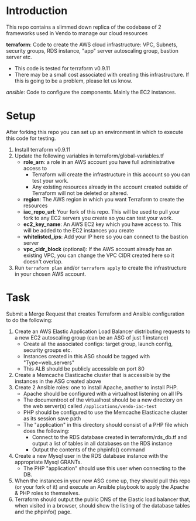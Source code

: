 # Introduction
This repo contains a slimmed down replica of the codebase of 2 frameworks used in Vendo to manage our cloud resources

**terraform**: Code to create the AWS cloud infrastructure: VPC, Subnets, security groups, RDS instance, "app" server autoscaling group, bastion server etc.
  * This code is tested for terraform v0.9.11
  * There may be a small cost associated with creating this infrastructure. If this is going to be a problem, please let us know.

*ansible*: Code to configure the components. Mainly the EC2 instances.

# Setup
After forking this repo you can set up an environment in which to execute this code for testing.
1. Install terraform v0.9.11
1. Update the following variables in terraform/global-variables.tf
   * **role_arn**: a role in an AWS account you have full administrative access to
     * Terraform will create the infrastructure in this account so you can test your work.
     * Any existing resources already in the account created outside of Terraform will not be deleted or altered.
   * **region**: The AWS region in which you want Terraform to create the resources
   * **iac_repo_url**: Your fork of this repo. This will be used to pull your fork to any EC2 servers you create so you can test your work.
   * **ec2_key_name**: An AWS EC2 key which you have access to. This will be added to the EC2 instances you create
   * **whitelisted_ips**: Add your IP here so you can connect to the bastion server
   * **vpc_cidr_block** (optional): If the AWS account already has an existing VPC, you can change the VPC CIDR created here so it doesn't overlap.
1. Run `terraform plan` and/or `terraform apply` to create the infrastructure in your chosen AWS account.

# Task
Submit a Merge Request that creates Terraform and Ansible configuration to do the following:
1. Create an AWS Elastic Application Load Balancer distributing requests to a new EC2 autoscaling group (can be an ASG of just 1 instance)
   * Create all the associated configs: target group, launch config, security groups etc.
   * Instances created in this ASG should be tagged with "Type=web_servers"
   * This ALB should be publicly accessible on port 80
1. Create a Memcache Elasticache cluster that is accessible by the instances in the ASG created above
1. Create 2 Ansible roles: one to install Apache, another to install PHP.
   * Apache should be configured with a virtualhost listening on all IPs
   * The documentroot of the virtualhost should be a new directory on the web server(s) called `/applications/vendo-iac-test`
   * PHP should be configured to use the Memcache Elasticache cluster as its session save path
   * The "application" in this directory should consist of a PHP file which does the following:
     * Connect to the RDS database created in terraform/rds_db.tf and output a list of tables in all databases on the RDS instance
     * Output the contents of the phpinfo() command
1. Create a new Mysql user in the RDS database instance with the appropriate Mysql GRANTs.
   * The PHP "application" should use this user when connecting to the DB.  
1. When the instances in your new ASG come up, they should pull this repo (or your fork of it) and execute an Ansible playbook to apply the Apache & PHP roles to themselves.
1. Terraform should output the public DNS of the Elastic load balancer that, when visited in a browser, should show the listing of the database tables and the phpinfo() page.
